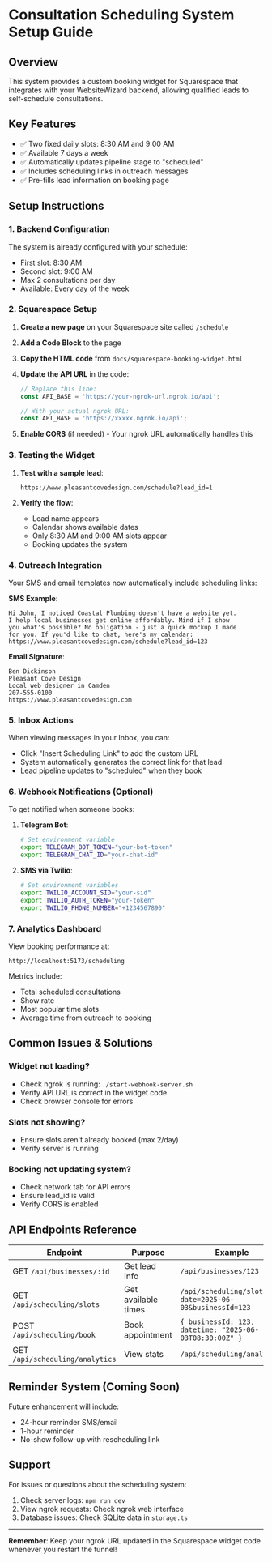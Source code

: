 # Consultation Scheduling System Setup Guide

## Overview
This system provides a custom booking widget for Squarespace that integrates with your WebsiteWizard backend, allowing qualified leads to self-schedule consultations.

## Key Features
- ✅ Two fixed daily slots: 8:30 AM and 9:00 AM
- ✅ Available 7 days a week
- ✅ Automatically updates pipeline stage to "scheduled"
- ✅ Includes scheduling links in outreach messages
- ✅ Pre-fills lead information on booking page

## Setup Instructions

### 1. Backend Configuration

The system is already configured with your schedule:
- First slot: 8:30 AM
- Second slot: 9:00 AM
- Max 2 consultations per day
- Available: Every day of the week

### 2. Squarespace Setup

1. **Create a new page** on your Squarespace site called `/schedule`

2. **Add a Code Block** to the page

3. **Copy the HTML code** from `docs/squarespace-booking-widget.html`

4. **Update the API URL** in the code:
   ```javascript
   // Replace this line:
   const API_BASE = 'https://your-ngrok-url.ngrok.io/api';
   
   // With your actual ngrok URL:
   const API_BASE = 'https://xxxxx.ngrok.io/api';
   ```

5. **Enable CORS** (if needed) - Your ngrok URL automatically handles this

### 3. Testing the Widget

1. **Test with a sample lead**: 
   ```
   https://www.pleasantcovedesign.com/schedule?lead_id=1
   ```

2. **Verify the flow**:
   - Lead name appears
   - Calendar shows available dates
   - Only 8:30 AM and 9:00 AM slots appear
   - Booking updates the system

### 4. Outreach Integration

Your SMS and email templates now automatically include scheduling links:

**SMS Example**:
```
Hi John, I noticed Coastal Plumbing doesn't have a website yet. 
I help local businesses get online affordably. Mind if I show 
you what's possible? No obligation - just a quick mockup I made 
for you. If you'd like to chat, here's my calendar: 
https://www.pleasantcovedesign.com/schedule?lead_id=123
```

**Email Signature**:
```
Ben Dickinson
Pleasant Cove Design
Local web designer in Camden
207-555-0100
https://www.pleasantcovedesign.com
```

### 5. Inbox Actions

When viewing messages in your Inbox, you can:
- Click "Insert Scheduling Link" to add the custom URL
- System automatically generates the correct link for that lead
- Lead pipeline updates to "scheduled" when they book

### 6. Webhook Notifications (Optional)

To get notified when someone books:

1. **Telegram Bot**:
   ```bash
   # Set environment variable
   export TELEGRAM_BOT_TOKEN="your-bot-token"
   export TELEGRAM_CHAT_ID="your-chat-id"
   ```

2. **SMS via Twilio**:
   ```bash
   # Set environment variables
   export TWILIO_ACCOUNT_SID="your-sid"
   export TWILIO_AUTH_TOKEN="your-token"
   export TWILIO_PHONE_NUMBER="+1234567890"
   ```

### 7. Analytics Dashboard

View booking performance at:
```
http://localhost:5173/scheduling
```

Metrics include:
- Total scheduled consultations
- Show rate
- Most popular time slots
- Average time from outreach to booking

## Common Issues & Solutions

### Widget not loading?
- Check ngrok is running: `./start-webhook-server.sh`
- Verify API URL is correct in the widget code
- Check browser console for errors

### Slots not showing?
- Ensure slots aren't already booked (max 2/day)
- Verify server is running

### Booking not updating system?
- Check network tab for API errors
- Ensure lead_id is valid
- Verify CORS is enabled

## API Endpoints Reference

| Endpoint | Purpose | Example |
|----------|---------|---------|
| GET `/api/businesses/:id` | Get lead info | `/api/businesses/123` |
| GET `/api/scheduling/slots` | Get available times | `/api/scheduling/slots?date=2025-06-03&businessId=123` |
| POST `/api/scheduling/book` | Book appointment | `{ businessId: 123, datetime: "2025-06-03T08:30:00Z" }` |
| GET `/api/scheduling/analytics` | View stats | `/api/scheduling/analytics` |

## Reminder System (Coming Soon)

Future enhancement will include:
- 24-hour reminder SMS/email
- 1-hour reminder
- No-show follow-up with rescheduling link

## Support

For issues or questions about the scheduling system:
1. Check server logs: `npm run dev`
2. View ngrok requests: Check ngrok web interface
3. Database issues: Check SQLite data in `storage.ts`

---

**Remember**: Keep your ngrok URL updated in the Squarespace widget code whenever you restart the tunnel! 